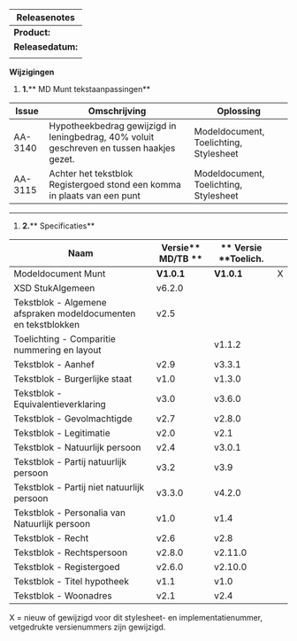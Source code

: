 | **Releasenotes** |
| --- |
| **Product:** | _Munt stylesheetnummer_  _20161001000018  implementatienummer 2_ |
| **Releasedatum:** | _december 2016_ |
|   |

**Wijzigingen**

1. **1.**** MD Munt tekstaanpassingen**

| **Issue** | **Omschrijving** | **Oplossing** |
| --- | --- | --- |
| AA-3140 | Hypotheekbedrag gewijzigd in leningbedrag, 40% voluit geschreven en tussen haakjes gezet. | Modeldocument, Toelichting, Stylesheet |
| AA-3115 | Achter het tekstblok Registergoed stond een komma in plaats van een punt | Modeldocument, Toelichting, Stylesheet |



** **

1. **2.**** Specificaties**

| **Naam** | **Versie**** MD/TB **|** Versie ****Toelich.** |   |
| --- | --- | --- | --- |
| Modeldocument Munt | **V1.0.1** | **V1.0.1** | X |
| XSD StukAlgemeen | v6.2.0 |   |   |
| Tekstblok - Algemene afspraken modeldocumenten en tekstblokken | v2.5 |   |   |
| Toelichting - Comparitie nummering en layout |   | v1.1.2 |   |
| Tekstblok - Aanhef | v2.9 | v3.3.1 |   |
| Tekstblok - Burgerlijke staat | v1.0 | v1.3.0 |   |
| Tekstblok - Equivalentieverklaring | v3.0 | v3.6.0 |   |
| Tekstblok - Gevolmachtigde | v2.7 | v2.8.0 |   |
| Tekstblok - Legitimatie | v2.0 | v2.1 |   |
| Tekstblok - Natuurlijk persoon | v2.4 | v3.0.1 |   |
| Tekstblok - Partij natuurlijk persoon | v3.2 | v3.9 |   |
| Tekstblok - Partij niet natuurlijk persoon | v3.3.0 | v4.2.0 |   |
| Tekstblok - Personalia van Natuurlijk persoon | v1.0 | v1.4 |   |
| Tekstblok - Recht | v2.6 | v2.8 |   |
| Tekstblok - Rechtspersoon | v2.8.0 | v2.11.0 |   |
| Tekstblok - Registergoed | v2.6.0 | v2.10.0 |   |
| Tekstblok - Titel hypotheek | v1.1 | v1.0 |   |
| Tekstblok - Woonadres | v2.1 | v2.4 |   |

X = nieuw of gewijzigd voor dit stylesheet- en implementatienummer, vetgedrukte versienummers zijn gewijzigd.
